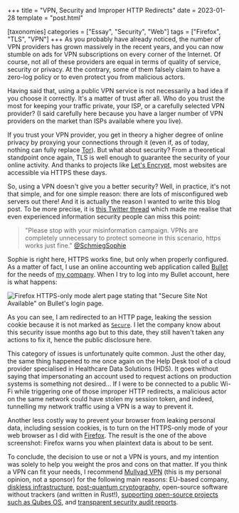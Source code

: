 +++
title = "VPN, Security and Improper HTTP Redirects"
date = 2023-01-28
template = "post.html"

[taxonomies]
categories = ["Essay", "Security", "Web"]
tags = ["Firefox", "TLS", "VPN"]
+++
As you probably have already noticed, the number of VPN providers has grown
massively in the recent years, and you can now stumble on ads for VPN
subscriptions on every corner of the Internet. Of course, not all of these
providers are equal in terms of quality of service, security or privacy. At the
contrary, some of them falsely claim to have a zero-log policy or to even
protect you from malicious actors.

Having said that, using a public VPN service is not necessarily a bad idea if
you choose it correctly. It's a matter of trust after all. Who do you trust the
most for keeping your traffic private, your ISP, or a carefully selected VPN
provider? (I said carefully here because you have a larger number of VPN
providers on the market than ISPs available where you live).

If you trust your VPN provider, you get in theory a higher degree of online
privacy by proxying your connections through it (even if, as of today, nothing
can fully replace [Tor][tor]). But what about security? From a theoretical
standpoint once again, TLS is well enough to guarantee the security of your
online activity. And thanks to projects like [Let's Encrypt][lets-encrypt], most
websites are accessible via HTTPS these days.

<!-- more -->

So, using a VPN doesn't give you a better security? Well, in practice, it's not
that simple, and for one simple reason: there are lots of misconfigured web
servers out there! And it is actually the reason I wanted to write this blog
post. To be more precise, it is [this Twitter
thread](https://twitter.com/SchmiegSophie/status/1489986563677196288) which made
me realise that even experienced information security people can miss this
point:

> "Please stop with your misinformation campaign. VPNs are completely
> unnecessary to protect someone in this scenario, https works just fine."
> [@SchmiegSophie](https://twitter.com/SchmiegSophie)

Sophie is right here, HTTPS works fine, but only when properly configured. As a
matter of fact, I use an online accounting web application called
[Bullet][bullethq] for the needs of [my company][skyplabs]. When I try to log
into my Bullet account, here is what happens:

![Firefox HTTPS-only mode alert page stating that "Secure Site Not Available" on
Bullet's login page.](./bullet-improper-http-redirect.png)

As you can see, I am redirected to an HTTP page, leaking the session cookie
because it is not marked as [`Secure`][mdn-cookies-secure]. I let the company
know about this security issue months ago but to this date, they still haven't
taken any actions to fix it, hence the public disclosure here.

This category of issues is unfortunately quite common. Just the other day, the
same thing happened to me once again on the Help Desk tool of a cloud provider
specialised in Healthcare Data Solutions (HDS). It goes without saying that
impersonating an account used to request actions on production systems is
something not desired... If I were to be connected to a public Wi-Fi while
triggering one of those improper HTTP redirects, a malicious actor on the same
network could have stolen my session token, and indeed, tunnelling my network
traffic using a VPN is a way to prevent it.

Another less costly way to prevent your browser from leaking personal data,
including session cookies, is to turn on the HTTPS-only mode of your web browser
as I did with [Firefox][firefox-https-only]. The result is the one of the above
screenshot: Firefox warns you when plaintext data is about to be sent.

To conclude, the decision to use or not a VPN is yours, and my intention was
solely to help you weight the pros and cons on that matter. If you think a VPN
can fit your needs, I recommend [Mullvad VPN][mullvad] (this is my personal
opinion, not a sponsor) for the following main reasons: EU-based company,
[diskless infrastructure][mullvad-diskless], [post-quantum
cryptography][mullvad-post-quantum], open-source software without trackers (and
written in Rust!), [supporting open-source projects such as Qubes
OS][mullvad-donate-qubesos], and [transparent security audit
reports][mullvad-security-audit].

 [bullethq]: https://www.bullethq.com/ "Bullet HQ"
 [firefox-https-only]: https://support.mozilla.org/en-US/kb/https-only-prefs "Firefox HTTPS-only mode"
 [lets-encrypt]: https://letsencrypt.org/ "Let's Encrypt"
 [mdn-cookies-secure]: https://developer.mozilla.org/en-US/docs/Web/HTTP/Cookies#restrict_access_to_cookies "MDN - Restrict access to cookies"
 [mullvad]: https://mullvad.net/ "Mullvad VPN"
 [mullvad-diskless]: https://www.mullvad.net/en/blog/2022/8/1/expanding-diskless-infrastructure-to-more-locations-system-transparency-stboot/ "Mullvad VPN's diskless infrastructure"
 [mullvad-donate-qubesos]: https://www.mullvad.net/en/blog/2022/6/15/mullvad-is-now-continuously-donating-to-qubes-os/ "Mullvad VPN continously donating to Qubes OS"
 [mullvad-post-quantum]: https://www.mullvad.net/en/blog/2022/11/8/post-quantum-safe-vpn-tunnels-available-on-all-wireguard-servers/ "Mullvad VPN's post-quantum cryptography"
 [mullvad-security-audit]: https://www.mullvad.net/en/blog/2022/10/21/security-audit-report-for-our-app-available/ "Mullvad VPN's latest security audit of their apps"
 [skyplabs]: https://skyplabs.com "SkypLabs"
 [tor]: https://www.torproject.org/ "The Tor project"
